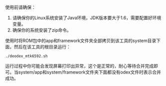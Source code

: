 
使用前请确保：

  1. 请确保你的Linux系统安装了Java环境，JDK版本要大于1.6，需要配置好环境变量。
  2. 确保你的系统安装了zip命令。


使用时将ROM包中的app和framework文件夹全部拷贝到该工具的system目录下面，然后在该工具的根目录运行：

    ./deodex_mtk6592.sh

运行过程中你可能会发现屏幕打印出异常，这个是正常的，耐心等待合并完成即可。当system/app和system/framework文件夹下面都没有odex文件时表示合并成功。

